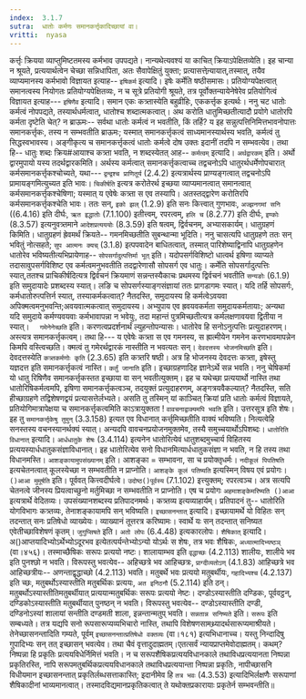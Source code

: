 ```yaml
---
index:  3.1.7
sutra:  धातोः कर्मणः समानकर्त्तृकादिच्छायां वा।
vritti:  nyasa
---
```


कर्त्तृः क्रियया व्याप्तुमिष्टतमस्य कर्मभाव उपपद्यते। नान्यथेत्यवश्यं या काचित् क्रियाऽपेक्षितव्येति। इह चान्या न श्रूयते, प्रत्ययार्थत्वेन चेच्छा सन्निधापिता, अतः सैवापेक्षितुं युक्ता; प्रत्यासत्तेन्र्यायात्,तस्मात्, तयैव व्याप्यमानस्य कर्मभावो विज्ञायत इत्याह-- `इषिकर्म` इत्यादि। इषेः कर्मेति षष्ठीसमासः। प्रतियोग्यपेक्षत्वात् समानत्वस्य नियोगतः प्रतियोग्यपेक्षितव्यः, न च सूत्रे प्रतियोगी श्रूयते, तत्र पूर्वोक्तन्यायेनेषेरेव प्रतियोगित्वं विज्ञायत इत्याह--- `इषिणैव` इत्यादि। समान एकः कत्र्तास्येति बहुव्रीहिः, एककर्त्तृक इत्यर्थः। ननु चट धातोः कर्मत्वं नोपपद्यते, तस्यार्थधर्मत्वात्, धातोश्च शब्दात्मकत्वात्। अथ करोति धातुमिच्छतीत्यादौ प्रयोगे धातोरपि कर्मता दृष्टेति चेत्? न ब्राऊमः-- सर्वथा धातोः कर्मत्वं न भवतीति, किं तर्हि? य इह सन्नुत्पत्तिनिमित्तभावनोपात्तः समानकर्त्तृकः, तस्य न सम्भवतीति ब्राऊमः; यस्मात् समानकर्त्तृकत्वं साध्यमानस्यार्थस्य भवति, कर्मत्वं तु सिद्धस्वभावस्य। अङ्गीकृत्य च समानकर्त्तृकत्वं धातोः कर्मत्वे दोष उक्तः इदानीं तदपि न सम्भवत्येव। तथा हि-- धातुः शब्दः क्रिय#आयाश्च कत्र्ता भवति, न शब्दस्येतत् आह-- `कर्मत्वम्` इत्यादि। `अर्थद्वारकम्` इति। अर्थो द्वारमुपायो यस्य तदर्थद्वारकमिति। अर्थस्य कर्मत्वात् समानकर्त्तृकत्वाच्च तद्वचनोऽपि धातुरर्थधर्मेणोपचारात् कर्मसमानकर्त्तृकश्चोच्यते, यथा--- `द्वन्द्वश्च प्राणितूर्य` (2.4.2) इत्यत्रार्थस्य प्राण्यङ्गत्वात् तद्वचनोऽपि प्रामायङ्गमित्युच्यत इति भावः। `चिकीर्षति` इत्यत्र करोतेरर्थ इच्छया व्याप्यमानत्वात् समानत्वात् कर्मसमानकर्त्तृकश्चेषिणा; यस्मात् य एवेषेः कत्र्ता स एव तस्यापि। अतस्तद्द्वारेण करोतिरपि कर्मसमानकर्त्तृकश्चेति भावः। ततः सन्, `इको झल्` (1.2.9) इति सनः कित्त्वात् गुणभावः, `अज्झनगमां सनि` ((6.4.16) इति दीर्घः, `ऋत इद्धातोः` (7.1.100) इतीत्त्वम्, रपरत्वम्, `हलि च` (8.2.77) इति दीर्घः, `इण्कोः` (8.3.57) इत्यनुवत्र्तमाने `आदेशप्रत्यययोः` (8.3.59) इति षत्वम्, द्विर्वचनम्, अभ्यासकार्यम्।
धातुग्रहणं किमिति। धातुग्रहणं ह्रेवमर्थं क्रियते-- गमनमिच्छतीति सुबन्थान्मा भूदिति। ननु चासत्यपि धातुग्रहणे ततः सन् भवितुं नोत्सहते; `सुप आत्मनः क्यच्` (3.1.8) इत्पपवादेन बाधितत्वात्, तस्मात् पारिशेष्याद्विनापि धातुग्रहणेन धातोरेव भविष्यतीत्यभिप्रायेणाह-- `सोपसर्गादुत्पत्तिर्मा भूत्` इति। यदोपसर्गविशिष्टो धात्वर्थ इषिणा व्याप्यते तदासावुपसर्गविशिष्ट एव कर्मत्वमनुभवतीति तदद्वारेणासौ सोपसर्ग एव धातुः। कर्मेति सोपसर्गादुत्पत्तिः स्यात्,ततश्च प्राचिकीर्षदित्यत्र द्विर्वचनं क्रियमाणं सन्नन्तस्यैकाचः प्रथमस्य द्विर्वचनं भवतीति `सन्यङोः` (6.1.9) इति समुदायादेः प्रशब्दस्य स्यात्। लङि च सोपसर्गस्याङ्गसंज्ञायां ततः प्रागडागमः स्यात्। यदि तर्हि सोपसर्गः, कर्मधातोरुत्पत्तिर्न स्यात्, तस्याकर्मकत्वात्? नैतदस्ति, समुदायस्य हि कर्मत्वेऽवयवा अपिक्मत्वमनुभवन्ति;अवयवात्मकत्वात् समुदायस्य। अभ्युपाय एव ह्रवयवकर्मता समुदायकर्मतायाः; अन्यथा यदि समुदाये कर्मण्यवयवाः कर्मभावापन्ना न भवेयुः, तदा महान्तं पुत्रमिच्छतीत्यत्र कर्मलक्षणावयवा द्वितीया न स्यात्। `	गमेनेनेच्छति` इति। करणत्वप्रदर्शनार्थं ल्युहन्तोपन्यासः। धातोरेव हि सनोऽनुत्पत्तिः प्रत्युदाहरणम्। अस्त्यत्र समानकर्त्तृकत्वम्। तथा हि--- य एवेषेः कत्र्ता स एव गमनस्य, स ह्रात्मीयेन गमनेन करणभावमापन्नेन किमपि वस्त्विच्छति। क्मत्वं तु गमेरर्थद्वारकं नास्तीति न भवत्यतः सन्। `देवदत्तस्य भोजनमिच्छति` इति। देवदत्तस्येति `कत्र्तकर्मणोः कृति` (2.3.65) इति कत्र्तरि षष्ठी। अत्र हि भोजनस्य देवदत्तः कत्र्ता, इषेस्तु यज्ञदत्त इति समानकर्त्तृकत्वं नास्ति। `कर्तुं जानाति` इति। इच्छाग्रहणादिह ज्ञानेऽर्थे सन्न भवति। ननु चेषिकर्मा यो धातु रिषिणैव समानकर्त्तृकस्तत इच्छाया वा सन् भवतीत्युक्तम्। इह च यथेच्छा प्रत्ययार्थो नास्ति तथा धातोरिषिकर्मत्वमपि, इषिणा समानकर्त्तृकत्वञ्च, तदयुक्तं प्रत्युदाहरणम्, अङ्गत्रयवैकल्यात्? नैतदस्ति, सति हीच्छाग्रहणे तद्विशेषणद्वयं प्रत्यासत्तेर्लभ्यते। असति तु तस्मिन् यां काञ्चित् क्रियां प्रति धातोः कर्मत्वं विज्ञायते, प्रतियोगिमात्रापेक्षया च समानकर्त्तृकत्वमिति काऽत्रायुक्तता !
`वावचनाद्वाक्यमपि भवति` इति। उत्तरसूत्र इति शेषः। इह तु `समानकर्त्तृकेषु तुमुन्` (3.3.158) इत्यत एव विधानात् कर्त्तृमिच्छतीति वाक्यं भविष्यति। नित्यत्वेहि सनस्तस्य वचनस्यानर्थक्यं स्यात्। अन्यदपि वावचनप्रयोजनमुक्तमेव, तस्यै समुच्चयार्थोऽपिशब्दः। `धातोरिति विधानात्` इत्यादि। `आर्धधातुके शेषः` (3.4.114) इत्यनेन धातोरित्येवं धातुशब्दमुच्चार्य विहितस्य प्रत्ययस्यार्धधातुकसंज्ञाविधानात्। इह धातोरित्येव सनो विधानमित्यार्धधातुकसंज्ञा न भवति, न हि तस्य तथा विधानमस्ति।
`आशङ्कायामुपसंख्यानम्` इति। आशङ्का = सम्भावना, सा च प्रयोक्तृधर्मः। `नदीकूलं पिपतिषति` इत्यचेतनत्वात् कूलस्येच्छा न सम्भवतीति न प्राप्नोति। `आशङ्के कूलं पतिष्यति` इत्यस्मिन् विषय एवं प्रयोगः। `()आआ मुमूर्षति` इति। पूर्ववत् कित्त्वदीर्घत्वे। `उदोष्ठ()पूर्वस्य` (7.1.102) इत्त्युक्तम्; रपरत्वञ्च। अत्र सत्यपि चेतनत्वे जीनस्य प्रियत्वाच्छुनो मर्तुमिच्छा न सम्भवतीति न प्राप्नोति। एष च प्रयोगः `अहमाशङ्केमरिष्यति ()आआ` इत्यत्रार्थे वेदितव्यः। उपसंख्यानशब्दस्य प्रतिपादनमर्थः। कत्र्तव्य इत्यव्याहार्यम्। प्रतिपादनं तु-- धातोरिति योगविभागः कत्र्तव्यः, तेनाशङ्कायामपि सन् भविष्यति।
`इच्छासनन्तात्` इत्यादि। इच्छायामर्थे यो विहितः सन् तदन्तात् सनः प्रतिषेधो व्याख्येयः। व्याख्यानं तूत्तरत्र करिष्यामः। स्वार्थे यः सन् तदन्तात् सनिष्यत एवेतीच्छाविशेषणं कृतम्। `जुगुप्सिषते` इति। `अतो लोपः` (6.4.48) इत्यकारलोपः। 
`शैषिकात्` इत्यादि। अ()आप्तयादिभ्योऽर्थेभ्योऽदूरभव इत्येतत्पर्यन्तेभ्योऽन्यो योऽर्थः स शेषः, तत्र भवः शैषिकः, `अध्यात्मादिभ्यष्ठञ्` (वा।४५६)। तस्माच्छैषिकः सरूपः प्रत्ययो नष्टः। शालायाम्भव इति `वृद्धाच्छः` (4.2.113) शालीयः, शालीये भव इति पुनश्छो न भवति। विरूपस्तु भवत्येव-- अहिच्छत्रे भव आहिच्छत्रः, `प्राग्दीव्यतोऽण्` (4.1.83) आहिच्छत्रे भव आहिच्छत्रीयः-- अणन्ताद्वृद्धाच्छो (4.2.113) भवति। मतुबर्थे भवः प्रत्ययो मतुबर्थीयः, `गहादिभ्यश्च` (4.2.137) इति च्छः, मतुबर्थोऽस्यास्तीति मतुबर्थिकः प्रत्ययः, `अत इनिठनौ` (5.2.114) इति ठन्। मतुबर्थोऽस्यास्तीतिमतुबर्थीयात् प्रत्ययान्मतुबर्थिकः सरूपः प्रत्ययो नेष्टः। दण्डोऽस्यास्तीति दण्डिकः, पूर्ववट्ठन्, दण्डिकोऽस्यास्तीति मतुबर्थीयात् पुनष्ठन् न भवति। विरूपस्तु भवत्येव-- दण्डोऽस्यास्तीति दण्डी, दण्डिनोऽस्यां शालायां सन्तीति दण्डमती शाला, इन्नन्तान्मतुप् भवति। `सन्नतान्न सनिष्यते` इति। `सरूपः` इति सम्बध्यते। तत्र यद्यपि सनो रूपसारूप्यव्यभिचारो नास्ति, तथापि विशेषणसामथ्र्यादर्थसारूप्यमाश्रीयते। तेनेच्छासनन्तादिति गम्यते, पूर्वम् `इच्छासनन्तात्प्रतिषेधो वक्तव्यः` (वा।१८१) इत्यभिधानाच्च। यस्तु निन्दादिषु गुपादिभ्यः सन् तत् इच्छासन् भवत्येव। तथा चैवं वृत्तादुदाह्मतम्।एतत्सर्वं न्यायप्राप्तमेवोदाह्मतम्। कथम्? निष्पन्ना हि प्रकृतिः प्रत्ययविधेर्निमित्तं भवति। न च सरूपशैषिकप्रत्ययविधानकाले तथाविधप्रत्ययानता निष्पन्ना प्रकृतिरस्ति, नापि सरूपमतुबर्थिकप्रत्ययविधानकाले तथाविधप्रत्ययान्ता निष्पन्ना प्रकृतिः, नापीच्छासनि विधीयमान इच्छासनन्तात् प्रकृतिर्लब्धसत्ताकास्ति; इदानीमेव हि `तत्र भवः` (4.3.53) इत्यादिभिर्लक्षणैः सरूपाणां शैषिकादीनां भाव्यमानत्वात्। तस्मादविद्यमानप्रकृतिकत्वात् ते यथोक्तप्रकारायाः प्रकृतेर्न सम्भवन्तीति॥

